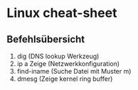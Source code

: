 # Linux cheat-sheet
## Befehlsübersicht


1. dig <host> (DNS lookup Werkzeug)
2. ip a Zeige (Netzwerkkonfiguration)
3. find<ort>-iname<m> (Suche Datei mit Muster m)
4.  dmesg (Zeige kernel ring buffer)
